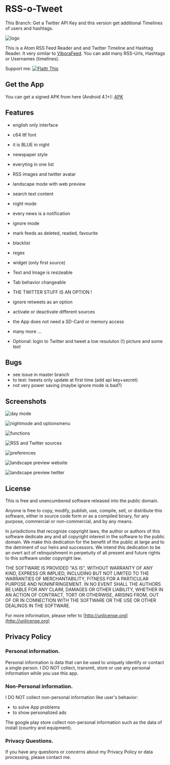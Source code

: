 # RSS-o-Tweet

This Branch: Get a Twitter API Key and this version get additional Timelines of users and hashtags.

![logo](img/Icon.png)

This is a Atom RSS Feed Reader and and Twitter Timeline and Hashtag Reader. It very similar to [ViboraFeed](https://github.com/no-go/ViboraFeed). You can add many RSS-Urls, Hashtags or Usernames (timelines).

Support me: <a href="https://flattr.com/submit/auto?fid=o6wo7q&url=https%3A%2F%2Fgithub.com%2Fno-go%2FAnotherRSS" target="_blank">![Flattr This](img/flattr-badge-large.png)</a>

## Get the App

You can get a signed APK from here (Android 4.1+): [APK](https://raw.githubusercontent.com/no-go/AnotherRSS/tweeted/app/release/app-release.apk)

## Features

- english only interface
- c64 ttf font
- it is BLUE in night
- newspaper style
- everyting in one list
- RSS images and twitter avatar
- landscape mode with web preview
- search text content
- night mode
- every news is a notification
- ignore mode
- mark feeds as deleted, readed, favourite
- blacklist
- regex
- widget (only first source)
- Text and Image is resizeable
- Tab behavior changeable
- THE TWITTER STUFF IS AN OPTION !
- ignore retweets as an option
- activate or deactivate different sources
- the App does not need a SD-Card or memory access
- many more ...

- Optional: login to Twitter and tweet a low resuluton (!) picture and some text

## Bugs

- see issue in master branch
- to test: tweets only update at first time (add api key+secret)
- not very power saving (maybe ignore mode is bad?)

## Screenshots

![day mode](img/00.jpg)

![nightmode and optionsmenu](img/01.jpg)

![functions](img/02.jpg)

![RSS and Twitter sources](img/03.jpg)

![preferences](img/04.jpg)

![landscape preview website](img/05.jpg)

![landscape preview twitter](img/06.jpg)

## License

This is free and unencumbered software released into the public domain.

Anyone is free to copy, modify, publish, use, compile, sell, or distribute this software, either in source code form or as a compiled binary, for any purpose, commercial or non-commercial, and by any means.

In jurisdictions that recognize copyright laws, the author or authors of this software dedicate any and all copyright interest in the software to the public domain. We make this dedication for the benefit of the public at large and to the detriment of our heirs and successors. We intend this dedication to be an overt act of relinquishment in perpetuity of all present and future rights to this software under copyright law.

THE SOFTWARE IS PROVIDED "AS IS", WITHOUT WARRANTY OF ANY KIND, EXPRESS OR IMPLIED, INCLUDING BUT NOT LIMITED TO THE WARRANTIES OF MERCHANTABILITY, FITNESS FOR A PARTICULAR PURPOSE AND NONINFRINGEMENT. IN NO EVENT SHALL THE AUTHORS BE LIABLE FOR ANY CLAIM, DAMAGES OR OTHER LIABILITY, WHETHER IN AN ACTION OF CONTRACT, TORT OR OTHERWISE, ARISING FROM, OUT OF OR IN CONNECTION WITH THE SOFTWARE OR THE USE OR OTHER DEALINGS IN THE SOFTWARE.

For more information, please refer to [http://unlicense.org](http://unlicense.org)

## Privacy Policy

### Personal information.

Personal information is data that can be used to uniquely identify or contact a single person. I DO NOT collect, transmit, store or use any personal information while you use this app.

### Non-Personal information.

I DO NOT collect non-personal information like user's behavior:

 -  to solve App problems
 -  to show personalized ads

The google play store collect non-personal information such as the data of install (country and equipment).

### Privacy Questions.

If you have any questions or concerns about my Privacy Policy or data processing, please contact me.

